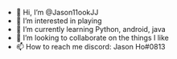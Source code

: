 - 👋 Hi, I’m @Jason11ookJJ
- 👀 I’m interested in playing
- 🌱 I’m currently learning Python, android, java
- 💞️ I’m looking to collaborate on the things I like
- 📫 How to reach me discord: Jason Ho#0813

<!---
Jason11ookJJ/Jason11ookJJ is a ✨ special ✨ repository because its `README.md` (this file) appears on your GitHub profile.
You can click the Preview link to take a look at your changes.
--->
